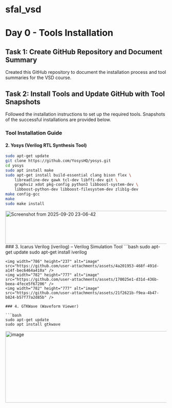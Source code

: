 # sfal_vsd
# Day 0 - Tools Installation

## Task 1: Create GitHub Repository and Document Summary
Created this GitHub repository to document the installation process and tool summaries for the VSD course.

## Task 2: Install Tools and Update GitHub with Tool Snapshots
Followed the installation instructions to set up the required tools. Snapshots of the successful installations are provided below.

### Tool Installation Guide

#### 2. Yosys (Verilog RTL Synthesis Tool)
```bash
sudo apt-get update
git clone https://github.com/YosysHQ/yosys.git
cd yosys
sudo apt install make
sudo apt-get install build-essential clang bison flex \
    libreadline-dev gawk tcl-dev libffi-dev git \
    graphviz xdot pkg-config python3 libboost-system-dev \
    libboost-python-dev libboost-filesystem-dev zlib1g-dev
make config-gcc
make
sudo make install
```
<img width="782" height="103" alt="Screenshot from 2025-09-20 23-06-42" src="https://github.com/user-attachments/assets/41dad6e7-f4eb-4bd5-b994-7cf5a0ce8dca" />
### 3. Icarus Verilog (iverilog) – Verilog Simulation Tool
```bash
sudo apt-get update
sudo apt-get install iverilog

```
<img width="786" height="237" alt="image" src="https://github.com/user-attachments/assets/4a201953-468f-491d-a14f-bec6464a410a" />
<img width="782" height="777" alt="image" src="https://github.com/user-attachments/assets/170025e1-d31d-436b-beea-4fece5f67206" />
<img width="782" height="777" alt="image" src="https://github.com/user-attachments/assets/21f2621b-f9ea-4b47-b824-b57f77a2d85b" />

### 4. GTKWave (Waveform Viewer)

```bash
sudo apt-get update
sudo apt install gtkwave
```
<img width="798" height="223" alt="image" src="https://github.com/user-attachments/assets/688e2e12-4814-484a-8d2a-b912caf8935f" />

